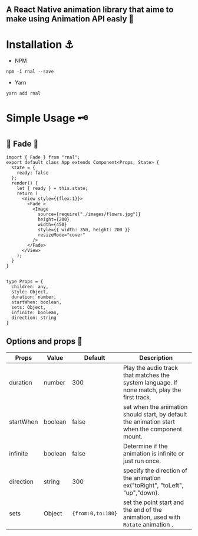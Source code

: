 ## A React Native animation library that aime to make using Animation API easly 🚀


# Installation ⚓️
- NPM
```
npm -i rnal --save
```

- Yarn
```
yarn add rnal
```

# Simple Usage 🗝

## 🎈 Fade  🎈
```
import { Fade } from "rnal";
export default class App extends Component<Props, State> {
  state = {
    ready: false
  };
  render() {
    let { ready } = this.state;
    return (
      <View style={{flex:1}}>
        <Fade >
          <Image
            source={require("./images/flowrs.jpg")}
            height={200}
            width={450}
            style={{ width: 350, height: 200 }}
            resizeMode="cover"
          />
        </Fade>
      </View>
    );
  }
}


```
```
type Props = {
  children: any,
  style: Object,
  duration: number,
  startWhen: boolean,
  sets: Object,
  infinite: boolean,
  direction: string
}

```

 ## Options and props 🎁
 
Props | Value | Default | Description
--- | --- | --- | ---
duration | number | 300 | Play the audio track that matches the system language. If none match, play the first track.
startWhen | boolean | false | set when the animation should start, by default the animation start when the component mount.
infinite | boolean | false | Determine if the animation is infinite or just run once.
direction | string | 300 | specify the direction of the animation ex("toRight", "toLeft", "up","down).
sets | Object | `{from:0,to:180}` | set the point start and the end  of the animation, used with `Rotate` animation .

